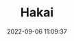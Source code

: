---
date: 2022-09-06 11:09:37
title: 'Hakai'	
tags: [pixel art, linux, macOS, windows]
price: $3.00 One Time	
img: https://i.imgur.com/ZJfRJNZ.png
link: https://freezydev.itch.io/hakai	

twitter: https://twitter.com/freezypop8
---